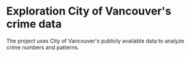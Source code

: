 # Exploration City of Vancouver's crime data
The project uses City of Vancouver's publicly available data to analyze crime numbers and patterns. 
